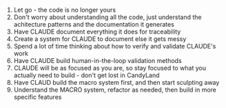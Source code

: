 1. Let go - the code is no longer yours
2. Don't worry about understanding all the code, just understand the achitecture patterns and the documentation it generates
3. Have CLAUDE document everything it does for traceability
4. Create a system for CLAUDE to document else it gets messy
5. Spend a lot of time thinking about how to verify and validate CLAUDE's work
6. Have CLAUDE build human-in-the-loop validation methods
7. CLAUDE will be as focused as you are, so stay focused to what you actually need to build - don't get lost in CandyLand
8. Have CLAUD build the macro system first, and then start sculpting away
9. Understand the MACRO system, refactor as needed, then build in more specific features

